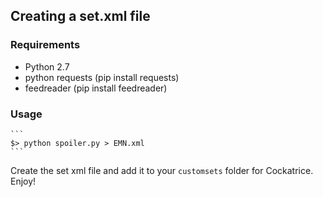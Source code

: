 ## Creating a set.xml file ##

### Requirements ###
 * Python 2.7
 * python requests (pip install requests)
 * feedreader (pip install feedreader)

### Usage ###
    
    ```
    $> python spoiler.py > EMN.xml
    ```

Create the set xml file and add it to your `customsets` folder for Cockatrice.
Enjoy!
